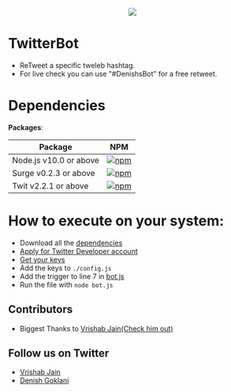  <p align=center>
    <img src="https://help.twitter.com/content/dam/help-twitter/brand/logo.png"/>
  </p>
  
  
# TwitterBot
- ReTweet a specific tweleb hashtag.
- For live check you can use "#DenishsBot" for a free retweet.

# Dependencies

**Packages**: 


| Package       | NPM           |
| ------------- | ------------- |
|Node.js v10.0 or above| [![npm](https://img.shields.io/badge/Node-10.0.1%5E-blue)](https://nodejs.org/en/download/)|
|Surge v0.2.3 or above | [![npm](https://img.shields.io/badge/Surge-0.2.4%5E-blue)](https://www.npmjs.com/package/surge)|
|Twit v2.2.1 or above  | [![npm](https://img.shields.io/badge/Twit-2.2.1%5E-blue)](https://www.npmjs.com/package/twit)|


# How to execute on your system:
- Download all the [dependencies](https://github.com/sparkcoder157/TwitterBot/blob/master/README.md#dependencies)
- [Apply for Twitter Developer account](https://developer.twitter.com/en)
- [Get your keys](https://developer.twitter.com/en/apps)
- Add the keys to `./config.js`
- Add the trigger to line 7 in [bot.js](https://github.com/sparkcoder157/TwitterBot/blob/master/bot.js)
- Run the file with `node bot.js`

## Contributors
- Biggest Thanks to [Vrishab Jain(Check him out)](https://github.com/dragoFireup)
## Follow us on Twitter
- [Vrishab Jain](https://twitter.com/drago_fireup)
- [Denish Goklani](https://twitter.com/sparkcoder_)
